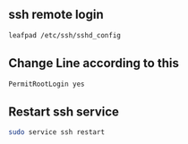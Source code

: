 ## ssh remote login
```sh
leafpad /etc/ssh/sshd_config
```
## Change Line according to this
```sh
PermitRootLogin yes
```
## Restart ssh service
```sh
sudo service ssh restart
```
